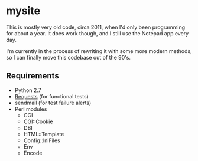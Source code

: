 mysite
======
This is mostly very old code, circa 2011, when I'd only been programming for about a year. It does work though, and I still use the Notepad app every day.

I'm currently in the process of rewriting it with some more modern methods, so I can finally move this codebase out of the 90's.

Requirements
------------
* Python 2.7
* [Requests](http://docs.python-requests.org/) (for functional tests)
* sendmail (for test failure alerts)
* Perl modules
  - CGI
  - CGI::Cookie
  - DBI
  - HTML::Template
  - Config::IniFiles
  - Env
  - Encode
